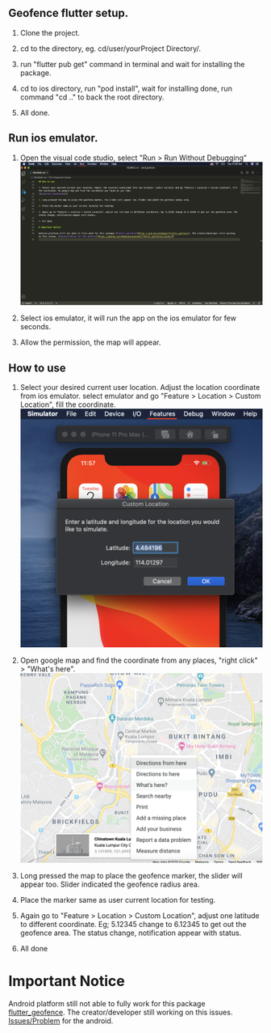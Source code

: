 ## Geofence flutter setup.

1. Clone the project.

2. cd to the directory, eg. cd/user/yourProject Directory/.

3. run "flutter pub get" command in terminal and wait for installing the package.

4. cd to ios directory, run "pod install", wait for installing done, run command "cd .." to back the root directory.

5. All done.


## Run ios emulator.

1. Open the visual code studio, select "Run > Run Without Debugging"
![Run without debugging](https://github.com/Luktm/FlutterGeoFence/blob/master/Documentation/vcs-run-dubuging.png)

2. Select ios emulator, it will run the app on the ios emulator for few seconds.

3. Allow the permission, the map will appear.

## How to use

1. Select your desired current user location. Adjust the location coordinate from ios emulator. select emulator and go "Feature > Location > Custom Location", fill the coordinate. 
![Location Setting](https://github.com/Luktm/FlutterGeoFence/blob/master/Documentation/ios-emulator-custom-location.png)

2. Open google map and find the coordinate from any places, "right click" > "What's here".
![Google Map Coordinate](https://github.com/Luktm/FlutterGeoFence/blob/master/Documentation/google-map-get-coordinate.png)

3. Long pressed the map to place the geofence marker, the slider will appear too. Slider indicated the geofence radius area.

4. Place the marker same as user current location for testing.

5. Again go to "Feature > Location > Custom Location", adjust one latitude to different coordinate. Eg; 5.12345 change to 6.12345 to get out the geofence area. The status change, notification appear with status.

6. All done

# Important Notice

Android platform still not able to fully work for this package [flutter_geofence](https://pub.dev/packages/flutter_geofence). The creator/developer still working on this issues. [Issues/Problem](https://github.com/DwayneCoussement/flutter_geofence/issues/5) for the android.
